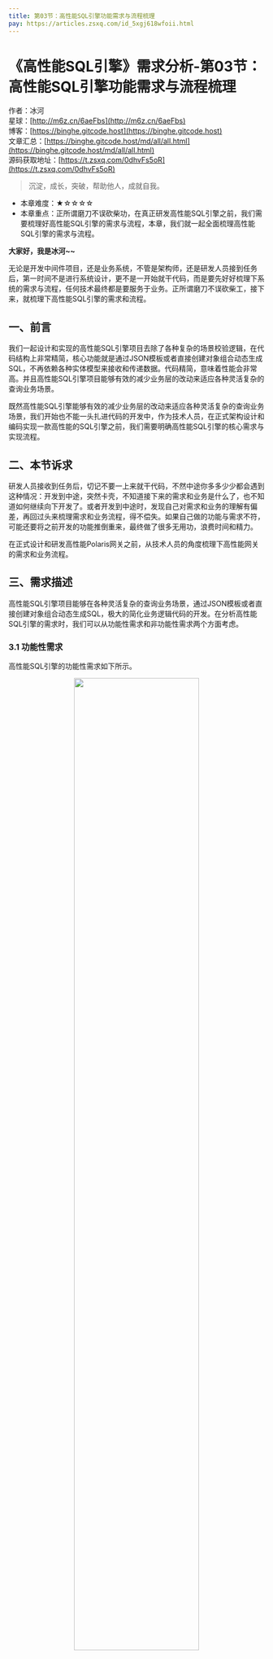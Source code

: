 ```yaml
---
title: 第03节：高性能SQL引擎功能需求与流程梳理
pay: https://articles.zsxq.com/id_5xgj618wfoii.html
---
```


# 《高性能SQL引擎》需求分析-第03节：高性能SQL引擎功能需求与流程梳理

作者：冰河
<br/>星球：[http://m6z.cn/6aeFbs](http://m6z.cn/6aeFbs)
<br/>博客：[https://binghe.gitcode.host](https://binghe.gitcode.host)
<br/>文章汇总：[https://binghe.gitcode.host/md/all/all.html](https://binghe.gitcode.host/md/all/all.html)
<br/>源码获取地址：[https://t.zsxq.com/0dhvFs5oR](https://t.zsxq.com/0dhvFs5oR)

> 沉淀，成长，突破，帮助他人，成就自我。

* 本章难度：★☆☆☆☆
* 本章重点：正所谓磨刀不误砍柴功，在真正研发高性能SQL引擎之前，我们需要梳理好高性能SQL引擎的需求与流程，本章，我们就一起全面梳理高性能SQL引擎的需求与流程。

**大家好，我是冰河~~**

无论是开发中间件项目，还是业务系统，不管是架构师，还是研发人员接到任务后，第一时间不是进行系统设计，更不是一开始就干代码，而是要先好好梳理下系统的需求与流程，任何技术最终都是要服务于业务。正所谓磨刀不误砍柴工，接下来，就梳理下高性能SQL引擎的需求和流程。

## 一、前言

我们一起设计和实现的高性能SQL引擎项目去除了各种复杂的场景校验逻辑，在代码结构上非常精简，核心功能就是通过JSON模板或者直接创建对象组合动态生成SQL，不再依赖各种实体模型来接收和传递数据。代码精简，意味着性能会非常高。并且高性能SQL引擎项目能够有效的减少业务层的改动来适应各种灵活复杂的查询业务场景。

既然高性能SQL引擎能够有效的减少业务层的改动来适应各种灵活复杂的查询业务场景，我们开始也不能一头扎进代码的开发中，作为技术人员，在正式架构设计和编码实现一款高性能的SQL引擎之前，我们需要明确高性能SQL引擎的核心需求与实现流程。

## 二、本节诉求

研发人员接收到任务后，切记不要一上来就干代码，不然中途你多多少少都会遇到这种情况：开发到中途，突然卡壳，不知道接下来的需求和业务是什么了，也不知道如何继续向下开发了。或者开发到中途时，发现自己对需求和业务的理解有偏差，再回过头来梳理需求和业务流程，得不偿失。如果自己做的功能与需求不符，可能还要将之前开发的功能推倒重来，最终做了很多无用功，浪费时间和精力。

在正式设计和研发高性能Polaris网关之前，从技术人员的角度梳理下高性能网关的需求和业务流程。

## 三、需求描述

高性能SQL引擎项目能够在各种灵活复杂的查询业务场景，通过JSON模板或者直接创建对象组合动态生成SQL，极大的简化业务逻辑代码的开发。在分析高性能SQL引擎的需求时，我们可以从功能性需求和非功能性需求两个方面考虑。

### 3.1 功能性需求

高性能SQL引擎的功能性需求如下所示。

<div align="center">
    <img src="https://binghe.gitcode.host/images/project/sql/2025-08-16-001.png?raw=true" width="70%">
    <br/>
</div>

可以看到，在设计和实现高性能SQL引擎时，主要的功能是设计和实现SQL引擎模板、表模型、分组与聚合模型、关联模型、条件模型、分页模型、排序模型，设计和实现SQL构建器和SQL引擎，并对高性能SQL引擎的整体功能进行测试，包括：单元测试、JMH基准和JMeter压力测试。

### 3.2 非功能性需求

高性能SQL引擎的非功能性需求如下所示。

## 查看完整文章

加入[冰河技术](https://public.zsxq.com/groups/48848484411888.html)知识星球，解锁完整技术文章、小册、视频与完整代码